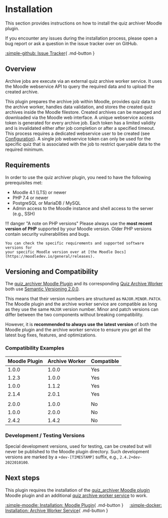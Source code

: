 # Installation

This section provides instructions on how to install the quiz archiver Moodle
plugin.

If you encounter any issues during the installation process, please open a bug
report or ask a question in the issue tracker over on GitHub.

[:simple-github: Issue Tracker](https://github.com/ngandrass/moodle-quiz_archiver/issues){ .md-button }


## Overview

Archive jobs are execute via an external quiz archive worker service. It uses the
Moodle webservice API to query the required data and to upload the created archive.

This plugin prepares the archive job within Moodle, provides quiz data to the
archive worker, handles data validation, and stores the created quiz archives
inside the Moodle filestore. Created archives can be managed and downloaded via
the Moodle web interface. A unique webservice access token is generated for every
archive job. Each token has a limited validity and is invalidated either after
job completion or after a specified timeout. This process requires a dedicated
webservice user to be created (see [Configuration](/configuration)). A single job
webservice token can only be used for the specific quiz that is associated with
the job to restrict queryable data to the required minimum.


## Requirements

In order to use the quiz archiver plugin, you need to have the following
prerequisites met:

- Moodle 4.1 (LTS) or newer
- PHP 7.4 or newer
- PostgreSQL or MariaDB / MySQL
- Admin access to the Moodle instance and shell access to the server (e.g., SSH)

!!! danger "A note on PHP versions"
    Please always use the **most recent version of PHP** supported by your
    Moodle version. Older PHP versions contain security vulnerabilities and bugs.

    You can check the specific requirements and supported software versions for
    your specific Moodle version over at [the Moodle Docs](https://moodledev.io/general/releases).



## Versioning and Compatibility

The [quiz_archiver Moodle Plugin](https://github.com/ngandrass/moodle-quiz_archiver)
and its corresponding [Quiz Archive Worker](https://github.com/ngandrass/moodle-quiz-archive-worker)
both use [Semantic Versioning 2.0.0](https://semver.org/).

This means that their version numbers are structured as `MAJOR.MINOR.PATCH`. The
Moodle plugin and the archive worker service are compatible as long as they use
the same `MAJOR` version number. Minor and patch versions can differ between the
two components without breaking compatibility.

However, it is **recommended to always use the latest version** of both the
Moodle plugin and the archive worker service to ensure you get all the latest
bug fixes, features, and optimizations.


### Compatibility Examples

| Moodle Plugin | Archive Worker | Compatible |
|---------------|----------------|------------|
| 1.0.0         | 1.0.0          | Yes        |
| 1.2.3         | 1.0.0          | Yes        |
| 1.0.0         | 1.1.2          | Yes        |
| 2.1.4         | 2.0.1          | Yes        |
|               |                |            |
| 2.0.0         | 1.0.0          | No         |
| 1.0.0         | 2.0.0          | No         |
| 2.4.2         | 1.4.2          | No         |


### Development / Testing Versions

Special development versions, used for testing, can be created but will never be
published to the Moodle plugin directory. Such development versions are marked
by a `+dev-[TIMESTAMP]` suffix, e.g., `2.4.2+dev-2022010100`.


## Next steps

This plugin requires the installation of the
[quiz_archiver Moodle plugin](/installation/moodleplugin) Moodle plugin and an
additional [quiz archive worker service](/installation/archiveworker) to work.

[:simple-moodle: Installation: Moodle Plugin](/installation/archiveworker){ .md-button }
&nbsp;&nbsp;&nbsp;
[:simple-docker: Installation: Archive Worker Service](/installation/archiveworker){ .md-button }

